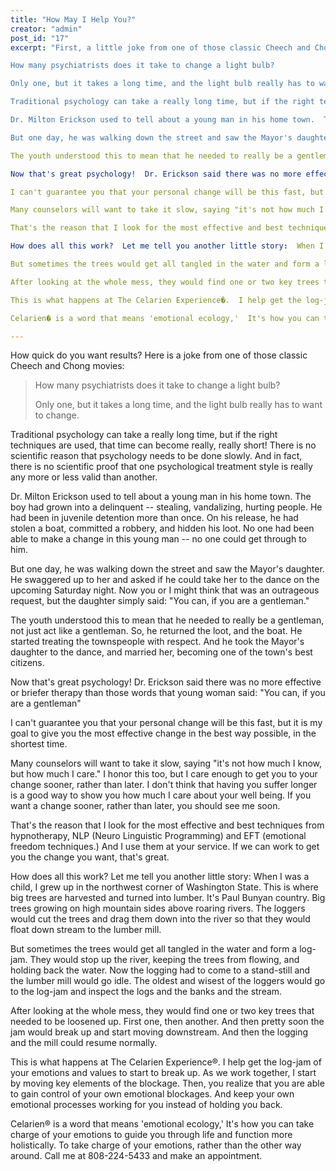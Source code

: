 ```yaml
---
title: "How May I Help You?"
creator: "admin"
post_id: "17"
excerpt: "First, a little joke from one of those classic Cheech and Chong movies:

How many psychiatrists does it take to change a light bulb?

Only one, but it takes a long time, and the light bulb really has to want to change.

Traditional psychology can take a really long time, but if the right techniques are used, that time can become really, really short!  There is no scientific reason that psychology needs to be done slowly.  And in fact, there is no scientific proof that one psychological treatment style is really any more or less valid than another.

Dr. Milton Erickson used to tell about a young man in his home town.  The boy had grown into a delinquent -- stealing, vandalizing, hurting people.  He had been in juvenile detention more than once.  On his release, he had stolen a boat, committed a robbery, and hidden his loot.  No one had been able to make a change in this young man -- no one could get through to him.

But one day, he was walking down the street and saw the Mayor's daughter.  He swaggered up to her and asked if he could take her to the dance on the upcoming Saturday night.  Now you or I might think that was an outrageous request, but the daughter simply said: "You can, if you are a gentleman."

The youth understood this to mean that he needed to really be a gentleman, not just act like a gentleman.  So, he returned the loot, and the boat.  He started treating the townspeople with respect.  And he took the Mayor's daughter to the dance, and married her, becoming one of the town's best citizens.

Now that's great psychology!  Dr. Erickson said there was no more effective or briefer therapy than those words that young woman said: "You can, if you are a gentleman"

I can't guarantee you that your personal change will be this fast, but it is my goal to give you the most effective change in the best way possible,  in the shortest time.

Many counselors will want to take it slow, saying "it's not how much I know, but how much I care."  I honor this too, but I care enough to get you to your change sooner, rather than later.  I don't think that having you suffer longer is a good way to show you how much I care about your well being.  If you want a change sooner, rather than later, you should see me soon.

That's the reason that I look for the most effective and best techniques from hypnotherapy, NLP (Neuro Linguistic Programming) and EFT (emotional freedom  techniques.)  And I use them at your service.  If we can work to get you the change you want, that's great.

How does all this work?  Let me tell you another little story:  When I was a child, I grew up in the northwest corner of Washington State.  This is where big trees are harvested and turned into lumber.  It's Paul Bunyan country.  Big trees growing on high mountain sides above roaring rivers.  The loggers would cut the trees and drag them down into the river so that they would float down stream to the lumber mill.

But sometimes the trees would get all tangled in the water and form a log-jam.  They would stop  up the river, keeping the trees from flowing, and holding back the water.  Now the logging had to come to a stand-still and the lumber mill would go idle.  The oldest and wisest of the loggers would go to the log-jam and inspect the logs and the banks and the stream.

After looking at the whole mess, they would find one or two key trees that needed to be loosened up.  First one, then another.  And then pretty soon the jam would break up and start moving downstream.  And then the logging and the mill could resume normally.

This is what happens at The Celarien Experience�.  I help get the log-jam of your emotions and values to start to break up.  As we work together, I start by moving key elements of the blockage.  Then, you realize that you are able to gain control of your own emotional blockages.  And keep your own emotional processes working for you instead of holding you back.

Celarien� is a word that means 'emotional ecology,'  It's how you can take charge of your emotions to guide you through life and function more holistically.  To take charge of your emotions, rather than the other way around.  Call me at 808-224-5433 and make an appointment."

---
```

How quick do you want results? Here is a joke from one of those classic Cheech and Chong movies:

<blockquote>How many psychiatrists does it take to change a light bulb?

Only one, but it takes a long time, and the light bulb really has to want to change.</blockquote>

Traditional psychology can take a really long time, but if the right techniques are used, that time can become really, really short!  There is no scientific reason that psychology needs to be done slowly.  And in fact, there is no scientific proof that one psychological treatment style is really any more or less valid than another.

Dr. Milton Erickson used to tell about a young man in his home town.  The boy had grown into a delinquent -- stealing, vandalizing, hurting people.  He had been in juvenile detention more than once.  On his release, he had stolen a boat, committed a robbery, and hidden his loot.  No one had been able to make a change in this young man -- no one could get through to him.

But one day, he was walking down the street and saw the Mayor's daughter.  He swaggered up to her and asked if he could take her to the dance on the upcoming Saturday night.  Now you or I might think that was an outrageous request, but the daughter simply said: "You can, if you are a gentleman."

The youth understood this to mean that he needed to really be a gentleman, not just act like a gentleman.  So, he returned the loot, and the boat.  He started treating the townspeople with respect.  And he took the Mayor's daughter to the dance, and married her, becoming one of the town's best citizens.

Now that's great psychology!  Dr. Erickson said there was no more effective or briefer therapy than those words that young woman said: "You can, if you are a gentleman"

I can't guarantee you that your personal change will be this fast, but it is my goal to give you the most effective change in the best way possible,  in the shortest time.

Many counselors will want to take it slow, saying "it's not how much I know, but how much I care."  I honor this too, but I care enough to get you to your change sooner, rather than later.  I don't think that having you suffer longer is a good way to show you how much I care about your well being.  If you want a change sooner, rather than later, you should see me soon.

That's the reason that I look for the most effective and best techniques from hypnotherapy, NLP (Neuro Linguistic Programming) and EFT (emotional freedom  techniques.)  And I use them at your service.  If we can work to get you the change you want, that's great.

How does all this work?  Let me tell you another little story:  When I was a child, I grew up in the northwest corner of Washington State.  This is where big trees are harvested and turned into lumber.  It's Paul Bunyan country.  Big trees growing on high mountain sides above roaring rivers.  The loggers would cut the trees and drag them down into the river so that they would float down stream to the lumber mill.

But sometimes the trees would get all tangled in the water and form a log-jam.  They would stop  up the river, keeping the trees from flowing, and holding back the water.  Now the logging had to come to a stand-still and the lumber mill would go idle.  The oldest and wisest of the loggers would go to the log-jam and inspect the logs and the banks and the stream.

After looking at the whole mess, they would find one or two key trees that needed to be loosened up.  First one, then another.  And then pretty soon the jam would break up and start moving downstream.  And then the logging and the mill could resume normally.

This is what happens at The Celarien Experience®.  I help get the log-jam of your emotions and values to start to break up.  As we work together, I start by moving key elements of the blockage.  Then, you realize that you are able to gain control of your own emotional blockages.  And keep your own emotional processes working for you instead of holding you back.

Celarien® is a word that means 'emotional ecology,'  It's how you can take charge of your emotions to guide you through life and function more holistically.  To take charge of your emotions, rather than the other way around.  Call me at 808-224-5433 and make an appointment.